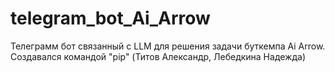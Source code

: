 # telegram_bot_Ai_Arrow
Телеграмм бот связанный с LLM для решения задачи буткемпа Ai Arrow.
Создавался командой "pip" (Титов Александр, Лебедкина Надежда)
